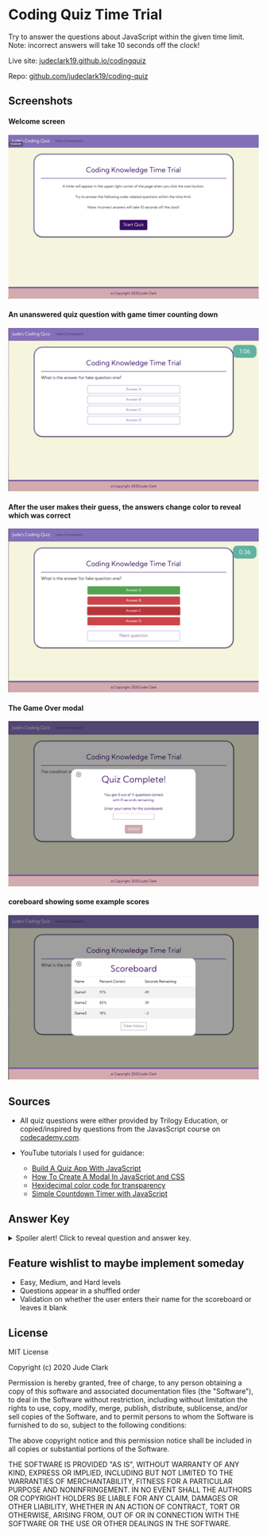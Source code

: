 # Coding Quiz Time Trial
Try to answer the questions about JavaScript within the given time limit. Note: incorrect answers will take 10 seconds off the clock!

Live site: [judeclark19.github.io/codingquiz](https://judeclark19.github.io/coding-quiz/)

Repo: [github.com/judeclark19/coding-quiz](https://github.com/judeclark19/coding-quiz)
## Screenshots
#### Welcome screen
![Welcome screen](./assets/screenshots/welcome_screen.png)

#### An unanswered quiz question with game timer counting down
![Question prompt](./assets/screenshots/question_prompt.png)

#### After the user makes their guess, the answers change color to reveal which was correct
![Answered question](./assets/screenshots/answered_question.png)

#### The Game Over modal
![Game over](./assets/screenshots/game_over_modal.png)

#### coreboard showing some example scores
![Scoreboard](./assets/screenshots/scoreboard.png)

## Sources
* All quiz questions were either provided by Trilogy Education, or copied/inspired by questions from the JavasScript course on [codecademy.com](https://www.codecademy.com/).

* YouTube tutorials I used for guidance:
   * [Build A Quiz App With JavaScript](https://www.youtube.com/watch?v=riDzcEQbX6k)
   * [How To Create A Modal In JavaScript and CSS](https://www.youtube.com/watch?v=KjQ8uvAt9kQ)
   * [Hexidecimal color code for transparency](https://gist.github.com/lopspower/03fb1cc0ac9f32ef38f4)
   * [Simple Countdown Timer with JavaScript](https://www.youtube.com/watch?v=x7WJEmxNlEs)

## Answer Key
<details>
  <summary>Spoiler alert! Click to reveal question and answer key.</summary>

  1. Commonly used data types DO NOT include:
     * strings
     * booleans
     * __alerts (correct)__
     * numbers
  2. The condition in an if/else statement is enclosed within:
     * __parentheses (correct)__
     * curly brackets
     * quotes
     * square brackets
  3. Arrays in JavaScript can be used to store:
     * numbers and strings
     * other arrays
     * booleans
     * __all of the above (correct)__
  4. String values must be enclosed within ______ when being assigned to variables.
     * commas
     * __quotes (correct)__
     * curly brackets
     *  parentheses
  5. A very useful tool used during development and debugging for printing content to the debugger is:
     * JavaScript
     * terminal / bash
     * for loops
     * __console.log (correct)__
</details>


## Feature wishlist to maybe implement someday
* Easy, Medium, and Hard levels
* Questions appear in a shuffled order
* Validation on whether the user enters their name for the scoreboard or leaves it blank

## License
MIT License

Copyright (c) 2020 Jude Clark

Permission is hereby granted, free of charge, to any person obtaining a copy
of this software and associated documentation files (the "Software"), to deal
in the Software without restriction, including without limitation the rights
to use, copy, modify, merge, publish, distribute, sublicense, and/or sell
copies of the Software, and to permit persons to whom the Software is
furnished to do so, subject to the following conditions:

The above copyright notice and this permission notice shall be included in all
copies or substantial portions of the Software.

THE SOFTWARE IS PROVIDED "AS IS", WITHOUT WARRANTY OF ANY KIND, EXPRESS OR
IMPLIED, INCLUDING BUT NOT LIMITED TO THE WARRANTIES OF MERCHANTABILITY,
FITNESS FOR A PARTICULAR PURPOSE AND NONINFRINGEMENT. IN NO EVENT SHALL THE
AUTHORS OR COPYRIGHT HOLDERS BE LIABLE FOR ANY CLAIM, DAMAGES OR OTHER
LIABILITY, WHETHER IN AN ACTION OF CONTRACT, TORT OR OTHERWISE, ARISING FROM,
OUT OF OR IN CONNECTION WITH THE SOFTWARE OR THE USE OR OTHER DEALINGS IN THE
SOFTWARE.
